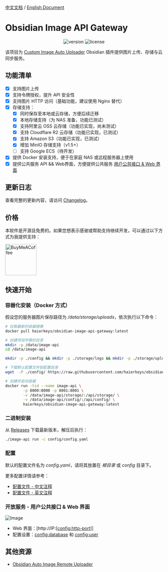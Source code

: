 [中文文档](readme-zh.md) / [English Document](README.md)
# Obsidian Image API Gateway

<p align="center">
    <img src="https://img.shields.io/github/release/haierkeys/obsidian-image-api-gateway" alt="version">
    <img src="https://img.shields.io/github/license/haierkeys/obsidian-image-api-gateway" alt="license">
</p>

该项目为 [Custom Image Auto Uploader](https://github.com/haierkeys/obsidian-custom-image-auto-uploader) Obsidian 插件提供图片上传、存储与云同步服务。

## 功能清单

- [x] 支持图片上传
- [x] 支持令牌授权，提升 API 安全性
- [x] 支持图片 HTTP 访问（基础功能，建议使用 Nginx 替代）
- [x] 存储支持：
  - [x] 同时保存至本地或云存储，方便后续迁移
  - [x] 本地存储支持（为 NAS 准备，功能已测试）
  - [x] 支持阿里云 OSS 云存储（功能已实现，尚未测试）
  - [x] 支持 Cloudflare R2 云存储（功能已实现，已测试）
  - [x] 支持 Amazon S3（功能已实现，已测试）
  - [x] 增加 MinIO 存储支持（v1.5+）
  - [ ] 支持 Google ECS（待开发）
- [x] 提供 Docker 安装支持，便于在家庭 NAS 或远程服务器上使用
- [x] 提供公共服务 API && Web界面，方便提供公共服务 <a href="#userapi">用户公共接口 & Web 界面</a>

## 更新日志

查看完整的更新内容，请访问 [Changelog](https://github.com/haierkeys/obsidian-image-api-gateway/releases)。

## 价格

本软件是开源且免费的。如果您想表示感谢或帮助支持继续开发，可以通过以下方式为我提供支持：

[<img src="https://cdn.ko-fi.com/cdn/kofi3.png?v=3" alt="BuyMeACoffee" width="100">](https://ko-fi.com/haierkeys)

## 快速开始

### 容器化安装（Docker 方式）

假设您的服务器图片保存路径为 _/data/storage/uploads_，依次执行以下命令：

```bash
# 拉取最新的容器镜像
docker pull haierkeys/obsidian-image-api-gateway:latest

# 创建项目所需的目录
mkdir -p /data/image-api
cd /data/image-api

mkdir -p ./config && mkdir -p ./storage/logs && mkdir -p ./storage/uploads

# 下载默认配置文件到配置目录
wget  -P ./config/ https://raw.githubusercontent.com/haierkeys/obsidian-image-api-gateway/main/config/config.yaml

# 创建并启动容器
docker run -tid --name image-api \
        -p 8000:8000 -p 8001:8001 \
        -v /data/image-api/storage/:/api/storage/ \
        -v /data/image-api/config/:/api/config/ \
        haierkeys/obsidian-image-api-gateway:latest
```

### 二进制安装

从 [Releases](https://github.com/haierkeys/obsidian-image-api-gateway/releases) 下载最新版本，解压后执行：

```bash
./image-api run -c config/config.yaml
```

### 配置

默认的配置文件名为 _config.yaml_，请将其放置在 _根目录_ 或 _config_ 目录下。

更多配置详情请参考：

- [配置文件 - 中文注释](config/config.yaml)
- [配置文件 - 英文注释](config/config-en.yaml)

### 开放服务 - 用户公共接口 & Web 界面
<span id="lable"></span>

![Image](https://github.com/user-attachments/assets/39c798de-b243-42c1-a75a-cd179913fc49)

- Web 界面：[http://IP:[[config:http-port](config/config.yaml#http-port)]]
- 配置设置：[config:database](config/config.yaml#database) 和 [config:user](config/config.yaml#user)

## 其他资源

- [Obsidian Auto Image Remote Uploader](https://github.com/haierkeys/obsidian-auto-image-remote-uploader)